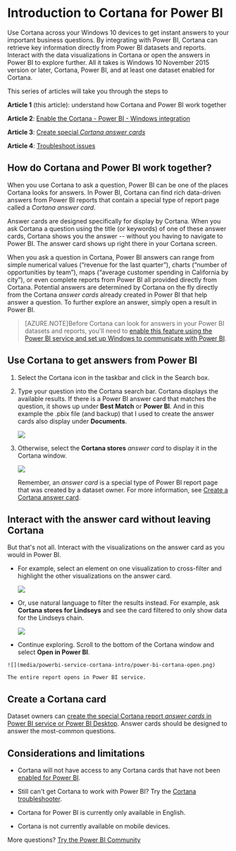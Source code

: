 ﻿<properties
   pageTitle="Introduction to Cortana for Power BI"
   description="Use Cortana with Power BI to get answers from your data. Activate Cortana for each Power BI dataset."
   services="powerbi"
   documentationCenter=""
   authors="yaron"  
   manager="erikre"
   editor=""/>

<tags
   ms.service="powerbi"
   ms.devlang="NA"
   ms.topic="article"
   ms.tgt_pltfrm="NA"
   ms.workload="powerbi"
   ms.date="03/06/2017"
   ms.author="mihart"/>


# Introduction to Cortana for Power BI
Use Cortana across your Windows 10 devices to get instant answers to your important business questions. By integrating with Power BI, Cortana can retrieve key information directly from Power BI datasets and reports. Interact with the data visualizations in Cortana or open the answers in Power BI to explore further. All it takes is Windows 10 November 2015 version or later, Cortana, Power BI, and at least one dataset enabled for Cortana.

This series of articles will take you through the steps to

**Article 1** (this article): understand how Cortana and Power BI work together

**Article 2**: [Enable the Cortana - Power BI - Windows integration](powerbi-service-cortana-enable.md)

**Article 3**: [Create special *Cortana answer cards*](powerbi-service-cortana-desktop-entity-cards.md)

**Article 4**: [Troubleshoot issues](powerbi-service-cortana-troubleshoot.md)

## How do Cortana and Power BI work together?

When you use Cortana to ask a question, Power BI can be one of the places Cortana looks for answers. In Power BI, Cortana can find rich data-driven answers from Power BI  reports that contain a special type of report page called a *Cortana answer card*.

Answer cards are designed specifically for display by Cortana. When you ask Cortana a question using the title (or keywords) of one of these answer cards, Cortana shows you the answer -- without you having to navigate to Power BI.  The answer card shows up right there in your Cortana screen.

When you ask a question in Cortana, Power BI answers can range from simple numerical values (“revenue for the last quarter”), charts (“number of opportunities by team”), maps (“average customer spending in California by city”), or even complete reports from Power BI all provided directly from Cortana. Potential answers are determined by Cortana on the fly directly from the Cortana *answer cards* already created in Power BI that help answer a question. To further explore an answer, simply open a result in Power BI.

> [AZURE.NOTE]Before Cortana can look for answers in your Power BI datasets and reports, you'll need to [enable this feature using the Power BI service and set up Windows to communicate with Power BI](powerbi-service-Cortana-enable.md).  

##  Use Cortana to get answers from Power BI

1.  Select the Cortana icon in the taskbar and click in the Search box.

2.  Type your question into the Cortana search bar. Cortana displays the available results. If there is a Power BI answer card that matches the question, it shows up under **Best Match** or **Power BI**.  And in this example the .pbix file (and backup) that I used to create the answer cards also display under **Documents**.

    ![](media/powerbi-service-cortana-intro/power-bi-cortana-search.png)

3.  Otherwise, select the **Cortana stores** *answer card* to display it in the Cortana window.

    ![](media/powerbi-service-cortana-intro/power-bi-cortana.png)   

    Remember, an *answer card* is a special type of Power BI report page that was created by a dataset owner.  For more information, see [Create a Cortana answer card](powerbi-service-cortana-desktop-entity-cards.md).

##  Interact with the answer card without leaving Cortana

But that's not all. Interact with the visualizations on the answer card as you would in Power BI.

-   For example, select an element on one visualization to cross-filter and highlight the other visualizations on the answer card.

    ![](media/powerbi-service-cortana-intro/power-bi-cortana-cross-filter.png)

-   Or, use natural language to filter the results instead.  For example, ask **Cortana stores for Lindseys** and see the card filtered to only show data for the Lindseys chain.

    ![](media/powerbi-service-cortana-intro/power-bi-cortana-filtered.png)

-    Continue exploring. Scroll to the bottom of the Cortana window and select **Open in Power BI**.

    ![](media/powerbi-service-cortana-intro/power-bi-cortana-open.png)

    The entire report opens in Power BI service.

##  Create a Cortana card

Dataset owners can [create the special Cortana report *answer cards* in Power BI service or Power BI Desktop](powerbi-service-cortana-desktop-entity-cards.md). Answer cards should be designed to answer the most-common questions.   


##  Considerations and limitations

- Cortana will not have access to any Cortana cards that have not been [enabled for Power BI](powerbi-service-Cortana-enable.md).

- Still can't get Cortana to work with Power BI?  Try the [Cortana troubleshooter](powerbi-service-cortana-troubleshoot.md).

- Cortana for Power BI is currently only available in English.

- Cortana is not currently available on mobile devices.

More questions? [Try the Power BI Community](http://community.powerbi.com/)
